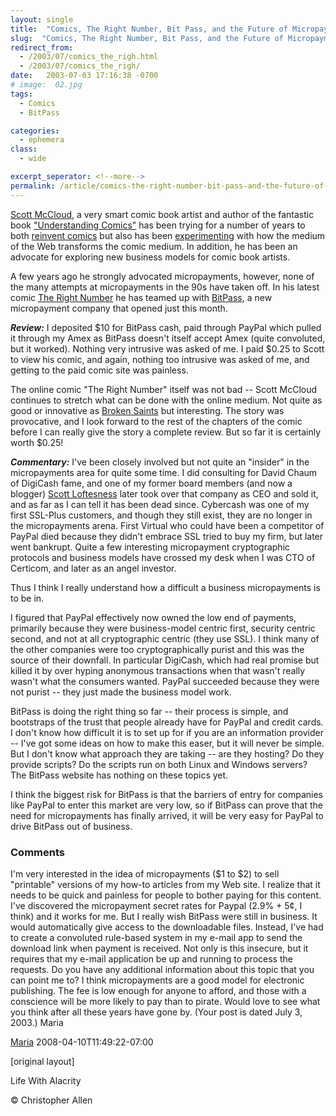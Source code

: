 ```yaml
---
layout: single
title:  "Comics, The Right Number, Bit Pass, and the Future of Micropayments"
slug:  "Comics, The Right Number, Bit Pass, and the Future of Micropayments"
redirect_from:
  - /2003/07/comics_the_righ.html
  - /2003/07/comics_the_righ/
date:   2003-07-03 17:16:38 -0700
# image:  02.jpg
tags: 
  - Comics
  - BitPass

categories:
  - ephemera
class:
  - wide

excerpt_seperator: <!--more-->
permalink: /article/comics-the-right-number-bit-pass-and-the-future-of-micropayments/
---
```


[Scott McCloud](http://www.scottmccloud.com/), a very smart comic book artist and author of the fantastic book ["Understanding Comics"](http://www.amazon.com/exec/obidos/tg/detail/-/006097625X/qid=1057279163/sr=8-1/ref=sr_8_1/104-4032771-8576750?v=glance&s=books&n=507846) has been trying for a number of years to both [reinvent comics](http://www.amazon.com/exec/obidos/tg/detail/-/0613280407/qid=1057279250/sr=1-2/ref=sr_1_2/104-4032771-8576750?v=glance&s=books) but also has been [experimenting](http://www.scottmccloud.com/comics/icst/index.html) with how the medium of the Web transforms the comic medium. In addition, he has been an advocate for exploring new business models for comic book artists.

A few years ago he strongly advocated micropayments, however, none of the many attempts at micropayments in the 90s have taken off. In his latest comic [The Right Number](http://www.scottmccloud.com/comics/trn/intro.html) he has teamed up with [BitPass](http://www.bitpass.com/learn/), a new micropayment company that opened just this month.

**_Review:_** I deposited $10 for BitPass cash, paid through PayPal which pulled it through my Amex as BitPass doesn't itself accept Amex (quite convoluted, but it worked). Nothing very intrusive was asked of me. I paid $0.25 to Scott to view his comic, and again, nothing too intrusive was asked of me, and getting to the paid comic site was painless.

The online comic "The Right Number" itself was not bad -- Scott McCloud continues to stretch what can be done with the online medium. Not quite as good or innovative as [Broken Saints](http://www.brokensaints.com) but interesting. The story was provocative, and I look forward to the rest of the chapters of the comic before I can really give the story a complete review. But so far it is certainly worth $0.25!

**_Commentary:_** I've been closely involved but not quite an "insider" in the micropayments area for quite some time. I did consulting for David Chaum of DigiCash fame, and one of my former board members (and now a blogger) [Scott Loftesness](http://www.loftesness.com/radio/) later took over that company as CEO and sold it, and as far as I can tell it has been dead since. Cybercash was one of my first SSL-Plus customers, and though they still exist, they are no longer in the micropayments arena. First Virtual who could have been a competitor of PayPal died because they didn't embrace SSL tried to buy my firm, but later went bankrupt. Quite a few interesting micropayment cryptographic protocols and business models have crossed my desk when I was CTO of Certicom, and later as an angel investor.

Thus I think I really understand how a difficult a business micropayments is to be in.

I figured that PayPal effectively now owned the low end of payments, primarily because they were business-model centric first, security centric second, and not at all cryptographic centric (they use SSL). I think many of the other companies were too cryptographically purist and this was the source of their downfall. In particular DigiCash, which had real promise but killed it by over hyping anonymous transactions when that wasn't really wasn't what the consumers wanted. PayPal succeeded because they were not purist -- they just made the business model work.

BitPass is doing the right thing so far -- their process is simple, and bootstraps of the trust that people already have for PayPal and credit cards. I don't know how difficult it is to set up for if you are an information provider -- I've got some ideas on how to make this easer, but it will never be simple. But I don't know what approach they are taking -- are they hosting? Do they provide scripts? Do the scripts run on both Linux and Windows servers? The BitPass website has nothing on these topics yet.

I think the biggest risk for BitPass is that the barriers of entry for companies like PayPal to enter this market are very low, so if BitPass can prove that the need for micropayments has finally arrived, it will be very easy for PayPal to drive BitPass out of business.

### Comments

I'm very interested in the idea of micropayments ($1 to $2) to sell "printable" versions of my how-to articles from my Web site. I realize that it needs to be quick and painless for people to bother paying for this content. I've discovered the micropayment secret rates for Paypal (2.9% + 5¢, I think) and it works for me. But I really wish BitPass were still in business. It would automatically give access to the downloadable files. Instead, I've had to create a convoluted rule-based system in my e-mail app to send the download link when payment is received. Not only is this insecure, but it requires that my e-mail application be up and running to process the requests. Do you have any additional information about this topic that you can point me to? I think micropayments are a good model for electronic publishing. The fee is low enough for anyone to afford, and those with a conscience will be more likely to pay than to pirate. Would love to see what you think after all these years have gone by. (Your post is dated July 3, 2003.) Maria

[Maria](http://www.marialanger.com/) 2008-04-10T11:49:22-07:00

[original layout]


Life With Alacrity

© Christopher Allen